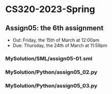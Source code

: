 # CS320-2023-Spring

## Assign05: the 6th assignment

- Out: Friday, the 15th of March at 12:00am
- Due: Thursday, the 24th of March at 11:59pm

### MySolution/SML/assign05-01.sml

### MySolution/Python/assign05_02.py

### MySolution/Python/assign05_03.py
